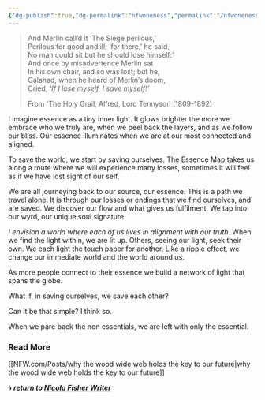 ```yaml
---
{"dg-publish":true,"dg-permalink":"nfwoneness","permalink":"/nfwoneness/","dgHomeLink":true,"dgPassFrontmatter":false}
---
```



> And Merlin call’d it ‘The Siege perilous,’  
> Perilous for good and ill; ‘for there,’ he said,   
> No man could sit but he should lose himself:’  
> And once by misadvertence Merlin sat  
> In his own chair, and so was lost; but he,  
> Galahad, when he heard of Merlin’s doom,  
> Cried, _‘If I lose myself, I save myself!’_
>
> From 'The Holy Grail, Alfred, Lord Tennyson (1809-1892)

I imagine essence as a tiny inner light. It glows brighter the more we embrace who we truly are, when we peel back the layers, and as we follow our bliss. Our essence illuminates when we are at our most connected and aligned.

To save the world, we start by saving ourselves. The Essence Map takes us along a route where we will experience many losses, sometimes it will feel as if we have lost sight of our self.

We are all journeying back to our source, our essence. This is a path we travel alone. It is through our losses or endings that we find ourselves, and are saved. We discover our flow and what gives us fulfilment. We tap into our wyrd, our unique soul signature.

_I envision a world where each of us lives in alignment with our truth._ When we find the light within, we are lit up. Others, seeing our light, seek their own. We each light the touch paper for another. Like a ripple effect, we change our immediate world and the world around us.

As more people connect to their essence we build a network of light that spans the globe.

What if, in saving ourselves, we save each other?

Can it be that simple? I think so.

When we pare back the non essentials, we are left with only the essential.

### Read More

[[NFW.com/Posts/why the wood wide web holds the key to our future|why the wood wide web holds the key to our future]]

🌀 ***return to [Nicola Fisher Writer](https://booksbeansboots.co.uk/nfwstart/)***